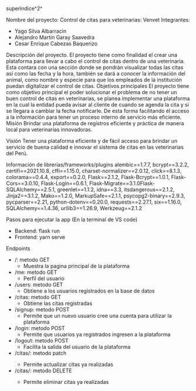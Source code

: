 superindice^2^

Nombre del proyecto: Control de citas para veterinarias: Venvet
Integrantes:
* Yago Silva Albarracin
* Alejandro Martín Garay Saavedra
* Cesar Enrique Cabezas Baquerizo

Descripción del proyecto.
El proyecto tiene como finalidad el crear una plataforma para llevar a cabo el control de citas dentro de una veterinaria.  Esta contara con una sección donde se pondrán visualizar todas las citas así como las fecha y la hora, también se dará a conocer la información del animal, como nombre y especie para que los empleados de la institución puedan digitalizar el control de citas. 
Objetivos principales
El proyecto tiene como objetivo principal el poder solucionar el problema de no tener un buen control de citas en veterinarias, se planea implementar una plataforma en la cual la entidad pueda avisar al cliente de cuando se agenda la cita y si se llegara a cambiar la fecha notificarle. De esta forma facilitando él acceso a la información para tener un proceso interno de servicio más eficiente. 
Misión
Brindar una plataforma de registros eficiente y práctica de manera local para veterinarias innovadoras.

Visión
Tener una plataforma eficiente y de fácil acceso para brindar un servicio de buena calidad e innovar el sistema de citas en las veterinarias del Perú.

Información de librerías/frameworks/plugins
alembic==1.7.7, bcrypt==3.2.2, certifi==2021.10.8, cffi==1.15.0, charset-normalizer==2.0.12, click==8.1.3, colorama==0.4.4, export==0.2.0, Flask==2.1.2, Flask-Bcrypt==1.0.1, Flask-Cors==3.0.10, Flask-Login==0.6.1, Flask-Migrate==3.1.0Flask-SQLAlchemy==2.5.1, greenlet==1.1.2, idna==3.3, itsdangerous==2.1.2, Jinja2==3.1.2, Mako==1.2.0, MarkupSafe==2.1.1, psycopg2-binary==2.9.3, pycparser==2.21, python-dotenv==0.20.0, requests==2.27.1, six==1.16.0, SQLAlchemy==1.4.36, urllib3==1.26.9, Werkzeug==2.1.2

Pasos para ejecutar la app
(En la terminal de VS code)
- Backend: flask run 
- Frontend: yarn serve

Endpoints
- /: metodo GET
    - Muestra la pagina principal de la plataforma
- /me: metodo GET
    - Perfil del usuario
- /users: metodo GET
    - Obtiene a los usuarios registrados en la base de datos 
- /citas: metodo GET
    - Obtiene las citas registradas 
- /signup: metodo POST
    - Permite que un nuevo usuario cree una cuenta para utilizar la plataforma
- /login: metodo POST
    - Permite que usuarios ya registrados ingresen a la plataforma
- /logout: metodo POST
    - Facilita la salida del usuario de la plataforma
- /citas/<id>: metodo patch 
    - Permite actualizar citas ya realizadas
- /citas/<id>: metodo DELETE
    - Permite eliminar citas ya realizadas
